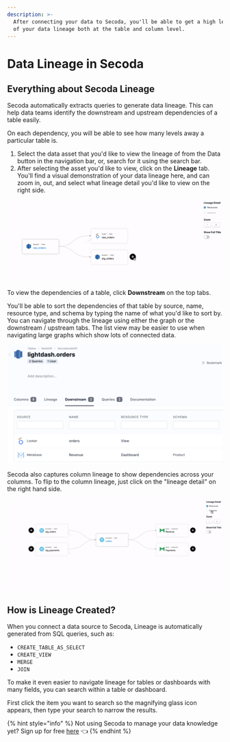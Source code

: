 ```yaml
---
description: >-
  After connecting your data to Secoda, you'll be able to get a high level view
  of your data lineage both at the table and column level.
---
```


# Data Lineage in Secoda

## **Everything about Secoda Lineage** <a href="#h_3a4bfd6458" id="h_3a4bfd6458"></a>

Secoda automatically extracts queries to generate data lineage. This can help data teams identify the downstream and upstream dependencies of a table easily.&#x20;

On each dependency, you will be able to see how many levels away a particular table is.&#x20;

1. Select the data asset that you'd like to view the lineage of from the Data button in the navigation bar, or, search for it using the search bar.&#x20;
2. After selecting the asset you'd like to view, click on the **Lineage** tab. You'll find a visual demonstration of your data lineage here, and can zoom in, out, and select what lineage detail you'd like to view on the right side.&#x20;

![](<../.gitbook/assets/ezgif.com-gif-maker (2) (1).gif>)

To view the dependencies of a table, click **Downstream** on the top tabs.&#x20;

You'll be able to sort the dependencies of that table by source, name, resource type, and schema by typing the name of what you'd like to sort by. You can navigate through the lineage using either the graph or the downstream / upstream tabs. The list view may be easier to use when navigating large graphs which show lots of connected data.

![](<../.gitbook/assets/Screen Shot 2022-04-08 at 7.17.17 AM.png>)

Secoda also captures column lineage to show dependencies across your columns. To flip to the column lineage, just click on the "lineage detail" on the right hand side.

![](<../.gitbook/assets/ezgif.com-gif-maker (1).gif>)

## How is Lineage Created?

When you connect a data source to Secoda, Lineage is automatically generated from SQL queries, such as:

* `CREATE_TABLE_AS_SELECT`
* `CREATE_VIEW`
* `MERGE`
* `JOIN`

To make it even easier to navigate lineage for tables or dashboards with many fields, you can search within a table or dashboard.

First click the item you want to search so the magnifying glass icon appears, then type your search to narrow the results.

{% hint style="info" %}
Not using Secoda to manage your data knowledge yet? Sign up for free [here](https://app.secoda.co) 👈
{% endhint %}
